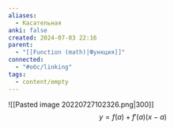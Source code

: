 ```yaml
---
aliases:
  - Касательная
anki: false
created: 2024-07-03 22:16
parent:
  - "[[Function (math)|Функция]]"
connected:
  - "#обс/linking"
tags:
  - content/empty
---
```




![[Pasted image 20220727102326.png|300]]  
$$y = f(a) + f'(a)(x-a)$$

